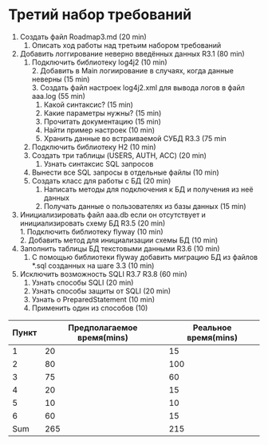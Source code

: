 # Третий набор требований  

1. Создать файл Roadmap3.md  (20 min)  
     1. Описать ход работы над третьим набором требований
2. Добавить логгирование неверно введённых данных R3.1 (80 min)  
     1. Подключить библиотеку log4j2 (10 min)  
         2. Добавить в Main логиирование в случаях, когда данные неверны (15 min)  
         3. Создать файл настроек log4j2.xml для вывода логов в файл aaa.log (55 min)  
         1. Какой синтаксис? (15 min)  
         2. Какие параметры нужны? (15 min)  
         3. Прочитать документацию (15 min)  
         4. Найти пример настроек (10 min)  
         3. Хранить данные во встраиваемой СУБД R3.3 (75 min 
     1. Подключить библиотеку H2 (10 min)  
     2. Создать три таблицы (USERS, AUTH, ACC) (20 min)   
         1. Узнать синтаксис SQL запросов  
     3. Вынести все SQL запросы в отдельные файлы (10 min)  
     4. Создать класс для работы с БД (20 min)  
         1. Написать методы для подключения к БД и получения       из неё данных  
         5. Получать данные о пользователях из базы данных (15 min)   
4. Инициализировать файл aaa.db если он отсутствует и инициализировать схему БД R3.5 (20 min)  
         1. Подключить библиотеку flyway (10 min)  
         2. Добавить метод для инициализации схемы БД (10 min)  
5. Заполнить таблицы БД текстовыми данными R3.6 (10 min)  
     1. С помощью библиотеки flyway добавить миграцию БД из файлов *.sql созданных на шаге 3.3 (10 min)  
6.  Исключить возможность SQLI R3.7 R3.8 (60 min)  
     1. Узнать способы SQLI (20 min)  
     2. Узнать способы защиты от SQLI (20 min)  
     3. Узнать о PreparedStatement (10 min)  
     4. Применить один из способов (10)  

| Пункт | Предполагаемое время(mins) | Реальное время(mins) |
| --- | --- | --- |
|  1  |  20 |  15 |
|  2  |  80 | 100 |
|  3  |  75 |  60 |
|  4  |  20 |  15 |
|  5  |  10 |  10 |
|  6  |  60 |  15 |
| Sum | 265 | 215 |